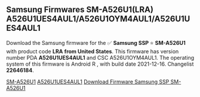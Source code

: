<h2>Samsung Firmwares SM-A526U1(LRA) A526U1UES4AUL1/A526U1OYM4AUL1/A526U1UES4AUL1</h2>
Download the Samsung firmware for the ✅ <strong>Samsung SSP </strong> ⭐ <strong>SM-A526U1</strong> with product code <strong>LRA</strong> <strong> from United States</strong>. This firmware has version number PDA <strong>A526U1UES4AUL1</strong> and CSC A526U1OYM4AUL1. The operating system of this firmware is Android R , with build date 2021-12-16. Changelist <strong>22646184</strong>.


[SM-A526U1](https://samfirm.shop/samsung/model/SM-A526U1)
[A526U1UES4AUL1](https://samfirm.shop/samsung/pda/A526U1UES4AUL1)
[Download Firmware Samsung SSP SM-A526U1](https://samfirm.shop/samsung/firmware/482776)
